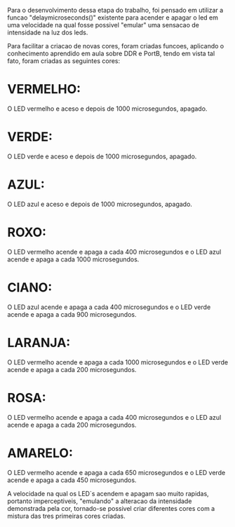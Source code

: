   Para o desenvolvimento dessa etapa do trabalho, foi pensado em utilizar a funcao "delaymicroseconds()" existente para acender e apagar o led
em uma velocidade na qual fosse possivel "emular" uma sensacao de intensidade na luz dos leds.

  Para facilitar a criacao de novas cores, foram criadas funcoes, aplicando o conhecimento aprendido em aula sobre DDR e PortB, tendo em vista tal fato, foram criadas as seguintes cores:
# VERMELHO:
O LED vermelho e aceso e depois de 1000 microsegundos, apagado.
# VERDE:
O LED verde e aceso e depois de 1000 microsegundos, apagado.
# AZUL:
O LED azul e aceso e depois de 1000 microsegundos, apagado.
# ROXO:
O LED vermelho acende e apaga a cada 400 microsegundos e o LED azul acende e apaga a cada 1000 microsegundos.
# CIANO: 
O LED  azul acende e apaga a cada 400 microsegundos e o LED verde acende e apaga a cada 900 microsegundos.
# LARANJA:
O LED vermelho acende e apaga a cada 1000 microsegundos e o LED verde acende e apaga a cada 200 microsegundos.
# ROSA:
O LED vermelho acende e apaga a cada 400 microsegundos e o LED azul acende e apaga a cada 200 microsegundos.
# AMARELO: 
O LED vermelho acende e apaga a cada 650 microsegundos e o LED verde acende e apaga a cada 450 microsegundos.

  A velocidade na qual os LED`s acendem e apagam sao muito rapidas, portanto imperceptiveis, "emulando" a alteracao da intensidade demonstrada pela cor, tornado-se possivel criar diferentes cores
com a mistura das tres primeiras cores criadas.
